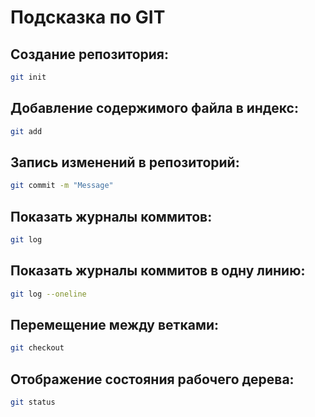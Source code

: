 # Подсказка по GIT

## Создание репозитория:
```sh
git init
```
## Добавление содержимого файла в индекс:
```sh
git add
```
## Запись изменений в репозиторий:
```sh
git commit -m "Message"
```
## Показать журналы коммитов:
```sh
git log
```
## Показать журналы коммитов в одну линию:
```sh
git log --oneline
```
## Перемещение между ветками:
```sh
git checkout
```
## Отображение состояния рабочего дерева:
```sh
git status
```